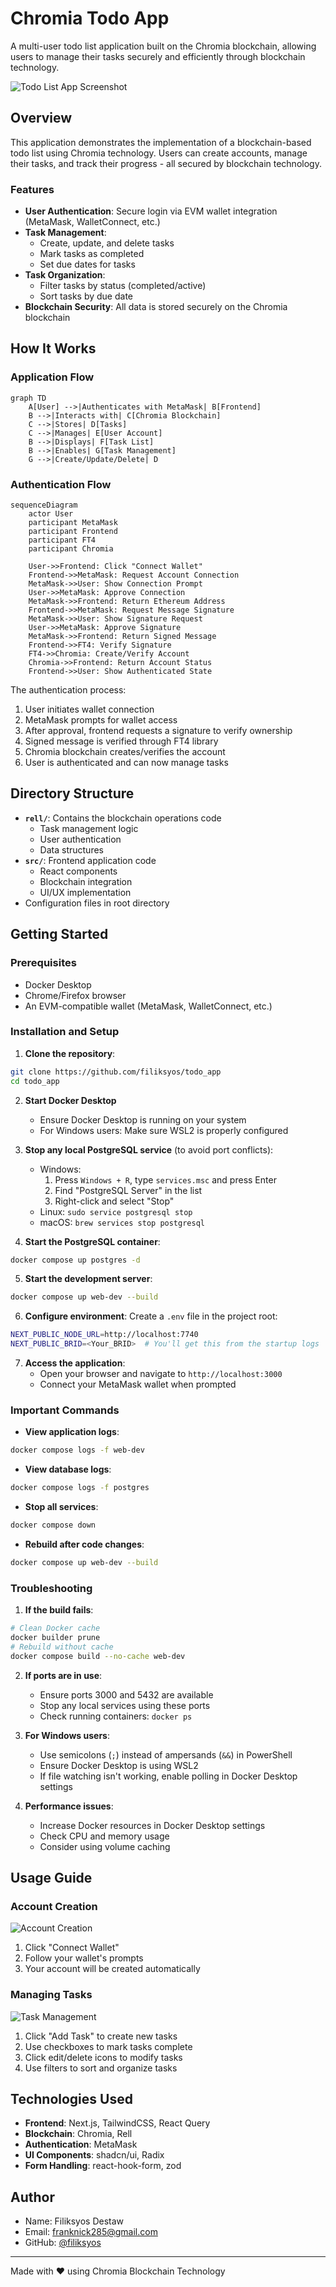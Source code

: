 # Chromia Todo App

A multi-user todo list application built on the Chromia blockchain, allowing users to manage their tasks securely and efficiently through blockchain technology.

![Todo List App Screenshot](screenshots/app-overview.png)

## Overview

This application demonstrates the implementation of a blockchain-based todo list using Chromia technology. Users can create accounts, manage their tasks, and track their progress - all secured by blockchain technology.

### Features

- **User Authentication**: Secure login via EVM wallet integration (MetaMask, WalletConnect, etc.)
- **Task Management**: 
  - Create, update, and delete tasks
  - Mark tasks as completed
  - Set due dates for tasks
- **Task Organization**: 
  - Filter tasks by status (completed/active)
  - Sort tasks by due date
- **Blockchain Security**: All data is stored securely on the Chromia blockchain

## How It Works

### Application Flow
```mermaid
graph TD
    A[User] -->|Authenticates with MetaMask| B[Frontend]
    B -->|Interacts with| C[Chromia Blockchain]
    C -->|Stores| D[Tasks]
    C -->|Manages| E[User Account]
    B -->|Displays| F[Task List]
    B -->|Enables| G[Task Management]
    G -->|Create/Update/Delete| D
```

### Authentication Flow
```mermaid
sequenceDiagram
    actor User
    participant MetaMask
    participant Frontend
    participant FT4
    participant Chromia

    User->>Frontend: Click "Connect Wallet"
    Frontend->>MetaMask: Request Account Connection
    MetaMask->>User: Show Connection Prompt
    User->>MetaMask: Approve Connection
    MetaMask->>Frontend: Return Ethereum Address
    Frontend->>MetaMask: Request Message Signature
    MetaMask->>User: Show Signature Request
    User->>MetaMask: Approve Signature
    MetaMask->>Frontend: Return Signed Message
    Frontend->>FT4: Verify Signature
    FT4->>Chromia: Create/Verify Account
    Chromia->>Frontend: Return Account Status
    Frontend->>User: Show Authenticated State
```

The authentication process:
1. User initiates wallet connection
2. MetaMask prompts for wallet access
3. After approval, frontend requests a signature to verify ownership
4. Signed message is verified through FT4 library
5. Chromia blockchain creates/verifies the account
6. User is authenticated and can now manage tasks

## Directory Structure

- **`rell/`**: Contains the blockchain operations code
  - Task management logic
  - User authentication
  - Data structures
- **`src/`**: Frontend application code
  - React components
  - Blockchain integration
  - UI/UX implementation
- Configuration files in root directory

## Getting Started

### Prerequisites

- Docker Desktop
- Chrome/Firefox browser
- An EVM-compatible wallet (MetaMask, WalletConnect, etc.)

### Installation and Setup

1. **Clone the repository**:
```bash
git clone https://github.com/filiksyos/todo_app
cd todo_app
```

2. **Start Docker Desktop**
   - Ensure Docker Desktop is running on your system
   - For Windows users: Make sure WSL2 is properly configured

3. **Stop any local PostgreSQL service** (to avoid port conflicts):
   - Windows:
      1. Press `Windows + R`, type `services.msc` and press Enter
      2. Find "PostgreSQL Server" in the list
      3. Right-click and select "Stop"
   - Linux: `sudo service postgresql stop`
   - macOS: `brew services stop postgresql`

4. **Start the PostgreSQL container**:
```bash
docker compose up postgres -d
```

5. **Start the development server**:
```bash
docker compose up web-dev --build
```

6. **Configure environment**:
   Create a `.env` file in the project root:
```bash
NEXT_PUBLIC_NODE_URL=http://localhost:7740
NEXT_PUBLIC_BRID=<Your_BRID>  # You'll get this from the startup logs
```

7. **Access the application**:
   - Open your browser and navigate to `http://localhost:3000`
   - Connect your MetaMask wallet when prompted

### Important Commands

- **View application logs**:
```bash
docker compose logs -f web-dev
```

- **View database logs**:
```bash
docker compose logs -f postgres
```

- **Stop all services**:
```bash
docker compose down
```

- **Rebuild after code changes**:
```bash
docker compose up web-dev --build
```

### Troubleshooting

1. **If the build fails**:
```bash
# Clean Docker cache
docker builder prune
# Rebuild without cache
docker compose build --no-cache web-dev
```

2. **If ports are in use**:
   - Ensure ports 3000 and 5432 are available
   - Stop any local services using these ports
   - Check running containers: `docker ps`

3. **For Windows users**:
   - Use semicolons (`;`) instead of ampersands (`&&`) in PowerShell
   - Ensure Docker Desktop is using WSL2
   - If file watching isn't working, enable polling in Docker Desktop settings

4. **Performance issues**:
   - Increase Docker resources in Docker Desktop settings
   - Check CPU and memory usage
   - Consider using volume caching

## Usage Guide

### Account Creation
![Account Creation](screenshots/account-creation.png)
1. Click "Connect Wallet"
2. Follow your wallet's prompts
3. Your account will be created automatically

### Managing Tasks
![Task Management](screenshots/task-management.png)
1. Click "Add Task" to create new tasks
2. Use checkboxes to mark tasks complete
3. Click edit/delete icons to modify tasks
4. Use filters to sort and organize tasks

## Technologies Used

- **Frontend**: Next.js, TailwindCSS, React Query
- **Blockchain**: Chromia, Rell
- **Authentication**: MetaMask
- **UI Components**: shadcn/ui, Radix
- **Form Handling**: react-hook-form, zod

## Author

- Name: Filiksyos Destaw
- Email: franknick285@gmail.com
- GitHub: [@filiksyos](https://github.com/filiksyos)

---

Made with ❤️ using Chromia Blockchain Technology

